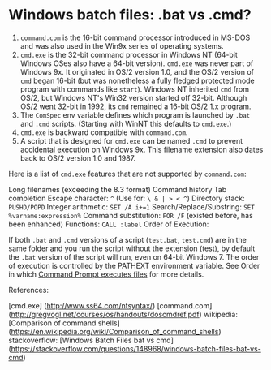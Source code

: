 Windows batch files: .bat vs .cmd?
==========

1. `command.com` is the 16-bit command processor introduced in MS-DOS and was also used in the Win9x series of operating systems.
2. `cmd.exe` is the 32-bit command processor in Windows NT (64-bit Windows OSes also have a 64-bit version). `cmd.exe` was never part of Windows 9x. It originated in OS/2 version 1.0, and the OS/2 version of `cmd` began 16-bit (but was nonetheless a fully fledged protected mode program with commands like `start`). Windows NT inherited `cmd` from OS/2, but Windows NT's Win32 version started off 32-bit. Although OS/2 went 32-bit in 1992, its `cmd` remained a 16-bit OS/2 1.x program.
3. The `ComSpec` env variable defines which program is launched by `.bat` and `.cmd` scripts. (Starting with WinNT this defaults to `cmd.exe`.)
4. `cmd.exe` is backward compatible with `command.com`.
5. A script that is designed for `cmd.exe` can be named `.cmd` to prevent accidental execution on Windows 9x. This filename extension also dates back to OS/2 version 1.0 and 1987.

Here is a list of `cmd.exe` features that are not supported by `command.com`:

Long filenames (exceeding the 8.3 format)
Command history
Tab completion
Escape character: `^` (Use for: `\ & | > < ^`)
Directory stack: `PUSHD/POPD`
Integer arithmetic: `SET /A i+=1`
Search/Replace/Substring: `SET %varname:expression%`
Command substitution: `FOR /F` (existed before, has been enhanced)
Functions: `CALL :label`
Order of Execution:

If both `.bat` and `.cmd` versions of a script (`test.bat`, `test.cmd`) are in the same folder and you run the script without the extension (test), by default the `.bat` version of the script will run, even on 64-bit Windows 7. The order of execution is controlled by the PATHEXT environment variable. See Order in which [Command Prompt executes files](https://stackoverflow.com/questions/605101/order-in-which-command-prompt-executes-files-with-the-same-name-a-bat-vs-a-cmd-v) for more details.

References:

[cmd.exe] (http://www.ss64.com/ntsyntax/)
[command.com] (http://gregvogl.net/courses/os/handouts/doscmdref.pdf)
wikipedia: [Comparison of command shells] (https://en.wikipedia.org/wiki/Comparison_of_command_shells)
stackoverflow: [Windows Batch Files bat vs cmd] (https://stackoverflow.com/questions/148968/windows-batch-files-bat-vs-cmd)
